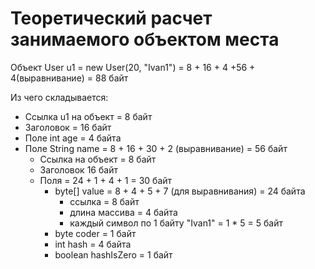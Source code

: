 # Теоретический расчет занимаемого объектом места

Объект User u1 = new User(20, "Ivan1") = 
8 + 16 + 4 +56 + 4(выравнивание) = 88 байт

Из чего складывается: 
+ Ссылка u1 на объект = 8 байт
+ Заголовок = 16 байт
+ Поле int age = 4 байта
+ Поле String name = 8 + 16 + 30 + 2 (выравнивание) = 56 байт
  + Ссылка на объект = 8 байт
  + Заголовок 16 байт
  + Поля = 24 + 1 + 4 + 1 = 30 байт
    + byte[] value = 8 + 4 + 5 + 7 (для выравнивания) = 24 байта
      + ссылка = 8 байт
      + длина массива = 4 байта
      + каждый символ по 1 байту "Ivan1" = 1 * 5 = 5 байт
    + byte coder = 1 байт
    + int hash = 4 байта
    + boolean hashIsZero = 1 байт